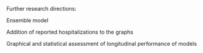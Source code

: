 Further research directions:

Ensemble model

Addition of reported hospitalizations to the graphs

Graphical and statistical assessment of longitudinal performance of models 


